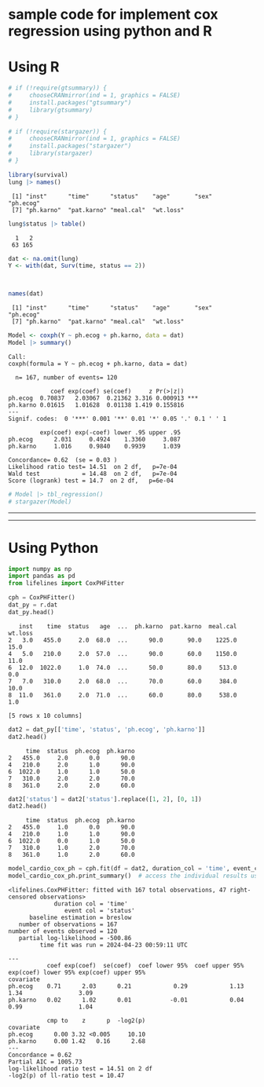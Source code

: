 # sample code for implement cox regression using python and R


# Using R

``` r
# if (!require(gtsummary)) {
#     chooseCRANmirror(ind = 1, graphics = FALSE)
#     install.packages("gtsummary")
#     library(gtsummary)
# }

# if (!require(stargazer)) {
#     chooseCRANmirror(ind = 1, graphics = FALSE)
#     install.packages("stargazer")
#     library(stargazer)
# }

library(survival)
lung |> names()
```

     [1] "inst"      "time"      "status"    "age"       "sex"       "ph.ecog"  
     [7] "ph.karno"  "pat.karno" "meal.cal"  "wt.loss"  

``` r
lung$status |> table()
```


      1   2 
     63 165 

``` r
dat <- na.omit(lung)
Y <- with(dat, Surv(time, status == 2))



names(dat)
```

     [1] "inst"      "time"      "status"    "age"       "sex"       "ph.ecog"  
     [7] "ph.karno"  "pat.karno" "meal.cal"  "wt.loss"  

``` r
Model <- coxph(Y ~ ph.ecog + ph.karno, data = dat)
Model |> summary()
```

    Call:
    coxph(formula = Y ~ ph.ecog + ph.karno, data = dat)

      n= 167, number of events= 120 

                coef exp(coef) se(coef)     z Pr(>|z|)    
    ph.ecog  0.70837   2.03067  0.21362 3.316 0.000913 ***
    ph.karno 0.01615   1.01628  0.01138 1.419 0.155816    
    ---
    Signif. codes:  0 '***' 0.001 '**' 0.01 '*' 0.05 '.' 0.1 ' ' 1

             exp(coef) exp(-coef) lower .95 upper .95
    ph.ecog      2.031     0.4924    1.3360     3.087
    ph.karno     1.016     0.9840    0.9939     1.039

    Concordance= 0.62  (se = 0.03 )
    Likelihood ratio test= 14.51  on 2 df,   p=7e-04
    Wald test            = 14.48  on 2 df,   p=7e-04
    Score (logrank) test = 14.7  on 2 df,   p=6e-04

``` r
# Model |> tbl_regression()
# stargazer(Model)
```

------------------------------------------------------------------------

------------------------------------------------------------------------

# Using Python

``` python
import numpy as np
import pandas as pd
from lifelines import CoxPHFitter

cph = CoxPHFitter()
dat_py = r.dat
dat_py.head()
```

       inst    time  status   age  ...  ph.karno  pat.karno  meal.cal  wt.loss
    2   3.0   455.0     2.0  68.0  ...      90.0       90.0    1225.0     15.0
    4   5.0   210.0     2.0  57.0  ...      90.0       60.0    1150.0     11.0
    6  12.0  1022.0     1.0  74.0  ...      50.0       80.0     513.0      0.0
    7   7.0   310.0     2.0  68.0  ...      70.0       60.0     384.0     10.0
    8  11.0   361.0     2.0  71.0  ...      60.0       80.0     538.0      1.0

    [5 rows x 10 columns]

``` python
dat2 = dat_py[['time', 'status', 'ph.ecog', 'ph.karno']]
dat2.head()
```

         time  status  ph.ecog  ph.karno
    2   455.0     2.0      0.0      90.0
    4   210.0     2.0      1.0      90.0
    6  1022.0     1.0      1.0      50.0
    7   310.0     2.0      2.0      70.0
    8   361.0     2.0      2.0      60.0

``` python
dat2['status'] = dat2['status'].replace([1, 2], [0, 1])
dat2.head()
```

         time  status  ph.ecog  ph.karno
    2   455.0     1.0      0.0      90.0
    4   210.0     1.0      1.0      90.0
    6  1022.0     0.0      1.0      50.0
    7   310.0     1.0      2.0      70.0
    8   361.0     1.0      2.0      60.0

``` python
model_cardio_cox_ph = cph.fit(df = dat2, duration_col = 'time', event_col = 'status')
model_cardio_cox_ph.print_summary()  # access the individual results using cph.summary
```

    <lifelines.CoxPHFitter: fitted with 167 total observations, 47 right-censored observations>
                 duration col = 'time'
                    event col = 'status'
          baseline estimation = breslow
       number of observations = 167
    number of events observed = 120
       partial log-likelihood = -500.86
             time fit was run = 2024-04-23 00:59:11 UTC

    ---
               coef exp(coef)  se(coef)  coef lower 95%  coef upper 95% exp(coef) lower 95% exp(coef) upper 95%
    covariate                                                                                                  
    ph.ecog    0.71      2.03      0.21            0.29            1.13                1.34                3.09
    ph.karno   0.02      1.02      0.01           -0.01            0.04                0.99                1.04

               cmp to    z      p  -log2(p)
    covariate                              
    ph.ecog      0.00 3.32 <0.005     10.10
    ph.karno     0.00 1.42   0.16      2.68
    ---
    Concordance = 0.62
    Partial AIC = 1005.73
    log-likelihood ratio test = 14.51 on 2 df
    -log2(p) of ll-ratio test = 10.47
